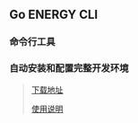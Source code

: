## Go ENERGY  CLI
### 命令行工具
### 自动安装和配置完整开发环境
> [下载地址](https://energye.github.io/course/cli-download)
> 
> [使用说明](https://energye.github.io/course/cli-use/)
